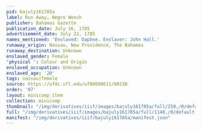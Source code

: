 ```yaml
---
pid: bajuly161785a
label: Run Away… Negro Wench
publisher: Bahamas Gazette
publication_date: July 16, 1785
advertisement_date: July 22, 1785
names_mentioned: 'Enslaved: Daphne. Enslaver: John Hall.'
runaway_origin: Nassau, New Providence, The Bahamas
runaway_destination: Unknown
enslaved_gender: Female
'physical ': Colour and Origin
enslaved_occupation: Unknown
enslaved_age: '20'
tags: nassau|female
source: https://ufdc.ufl.edu/uf00098611/00238
order: '07'
layout: minicomp_item
collection: minicomp
thumbnail: "/img/derivatives/iiif/images/bajuly161785a/full/250,/0/default.jpg"
full: "/img/derivatives/iiif/images/bajuly161785a/full/1140,/0/default.jpg"
manifest: "/img/derivatives/iiif/bajuly161785a/manifest.json"
---
```

